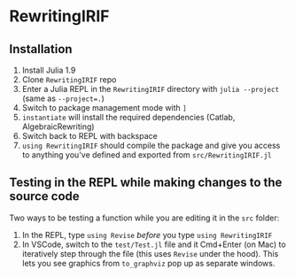 # RewritingIRIF

## Installation
1. Install Julia 1.9
2. Clone `RewritingIRIF` repo
3. Enter a Julia REPL in the `RewritingIRIF` directory with `julia --project` (same as `--project=.`)
4. Switch to package management mode with `]`
5. `instantiate` will install the required dependencies (Catlab, AlgebraicRewriting)
6. Switch back to REPL with backspace
7. `using RewritingIRIF` should compile the package and give you access to 
   anything you've defined and exported from `src/RewritingIRIF.jl`

## Testing in the REPL while making changes to the source code

Two ways to be testing a function while you are editing it in the `src` folder:

1. In the REPL, type `using Revise` *before* you type `using RewritingIRIF`
2. In VSCode, switch to the `test/Test.jl` file and it Cmd+Enter (on Mac) to 
   iteratively step through the file (this uses `Revise` under the hood). This 
   lets you see graphics from `to_graphviz` pop up as separate windows.
